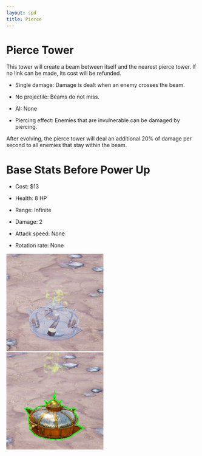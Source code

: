 ```yaml
---
layout: spd
title: Pierce
---
```


# Pierce Tower

This tower will create a beam between itself and the nearest pierce tower. If no link can be made, its cost will be refunded.

* Single damage: Damage is dealt when an enemy crosses the beam.

* No projectile: Beams do not miss.

* AI: None

* Piercing effect: Enemies that are invulnerable can be damaged by piercing.

After evolving, the pierce tower will deal an additional 20% of damage per second to all enemies that stay within the beam.

# Base Stats Before Power Up

* Cost: $13

* Health: 8 HP

* Range: Infinite

* Damage: 2

* Attack speed: None

* Rotation rate: None

<img src="/assets/images/spd/tower-pierce-unbuilt.jpg" width="256" height="256">
<img src="/assets/images/spd/tower-pierce.jpg" width="256" height="256">
